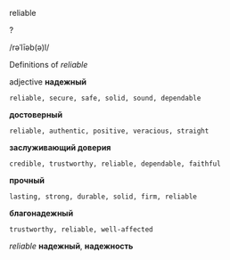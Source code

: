 reliable

?

/rəˈlīəb(ə)l/

Definitions of _reliable_

adjective
**надежный**

    reliable, secure, safe, solid, sound, dependable
**достоверный**

    reliable, authentic, positive, veracious, straight
**заслуживающий доверия**

    credible, trustworthy, reliable, dependable, faithful
**прочный**

    lasting, strong, durable, solid, firm, reliable
**благонадежный**

    trustworthy, reliable, well-affected

_reliable_
**надежный**, **надежность**